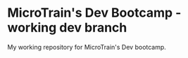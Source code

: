 # MicroTrain's Dev Bootcamp - working dev branch
My working repository for MicroTrain's Dev bootcamp.
